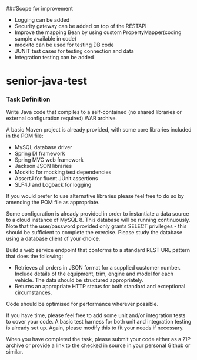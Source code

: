 ###Scope for improvement

* Logging can be added
* Security gateway can be added on top of the RESTAPI 
* Improve the mapping Bean by using custom PropertyMapper(coding sample available in code)
* mockito can be used for testing DB code
* JUNIT test cases for testing connection and data 
* Integration testing can be added

# senior-java-test
### Task Definition

Write Java code that compiles to a self-contained (no shared libraries or external configuration required)  WAR archive.

A basic Maven project is already provided, with some core libraries included in the POM file:

* MySQL database driver
* Spring DI framework 
* Spring MVC web framework
* Jackson JSON libraries 
* Mockito for mocking test dependencies
* AssertJ for fluent JUnit assertions
* SLF4J and Logback for logging

If you would prefer to use alternative libraries please feel free to do so by amending the POM file as appropriate.

Some configuration is already provided in order to instantiate a data source to a cloud instance of MySQL 8.  This database will be running continuously.  Note that the user/password provided only grants SELECT privileges - this should be sufficient to complete the exercise.  Please study the database using a database client of your choice.

Build a web service endpoint that conforms to a standard REST URL pattern that does the following: 

* Retrieves all orders in JSON format for a supplied customer number.  Include details of the equipment, trim, engine and model for each vehicle.  The data should be structured appropriately.
* Returns an appropriate HTTP status for both standard and exceptional circumstances.

Code should be optimised for performance wherever possible.

If you have time, please feel free to add some unit and/or integration tests to cover your code.  A basic test harness for both unit and integration testing is already set up.  Again, please modify this to fit your needs if necessary.

When you have completed the task, please submit your code either as a ZIP archive or provide a link to the checked in source in your personal Github or similar.
